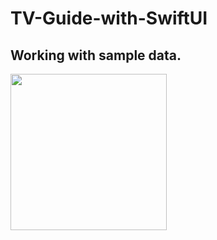 # TV-Guide-with-SwiftUI
Working with sample data. 
- 
<img src="https://github.com/nevzatbozkurt/TV-Guide-with-SwiftUI/blob/main/preview.gif" width="250">

